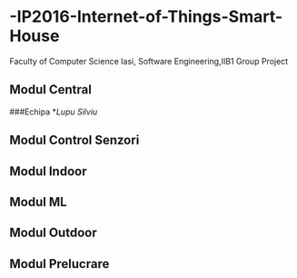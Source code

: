 # -IP2016-Internet-of-Things-Smart-House
Faculty of Computer Science Iasi, Software Engineering,IIB1 Group Project


## Modul Central
###Echipa
**Lupu Silviu*
## Modul Control Senzori
## Modul Indoor
## Modul ML
## Modul Outdoor
## Modul Prelucrare
